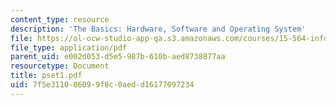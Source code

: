 ```yaml
---
content_type: resource
description: 'The Basics: Hardware, Software and Operating System'
file: https://ol-ocw-studio-app-qa.s3.amazonaws.com/courses/15-564-information-technology-i-spring-2003/7f5e311006099f8c0aedd16177097234_pset1.pdf
file_type: application/pdf
parent_uid: e002d053-d5e5-987b-610b-aed8738877aa
resourcetype: Document
title: pset1.pdf
uid: 7f5e3110-0609-9f8c-0aed-d16177097234
---
```

